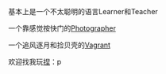 基本上是一个不太聪明的语言Learner和Teacher



一个靠感觉按快门的[Photographer](https://rivers-wqj.github.io/RiGallery/)

一个追风逐月和捡贝壳的[Vagrant](https://rivers-wqj.github.io/RiBlog/)


欢迎找我玩[捏](https://maps.app.goo.gl/iRoCoWsXpb2m9gf5A)：p


<!---
rivers-wqj/rivers-wqj is a ✨ special ✨ repository because its `README.md` (this file) appears on your GitHub profile.
You can click the Preview link to take a look at your changes.
--->
